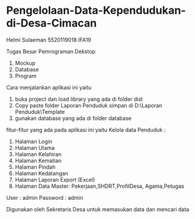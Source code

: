 # Pengelolaan-Data-Kependudukan-di-Desa-Cimacan
Helmi Sulaeman
5520119018
IFA19

Tugas Besar Pemrograman Dekstop
1. Mockup
2. Database
3. Program

Cara menjalankan aplikasi ini yaitu
1. buka project dan load library yang ada di folder dist
2. Copy paste folder Laporan Penduduk simpan di D:\Laporan Penduduk\Template
3. gunakan database yang ada di folder database

fitur-fitur yang ada pada aplikasi ini yaitu 
Kelola data Penduduk :
1. Halaman Login
2. Halaman Utama
3. Halaman Kelahiran
4. Halaman Kematian
5. Halaman Pindah
6. Halaman Kedatangan
7. Halaman Laporan Export (Excel)
8. Halaman Data Master: Pekerjaan,SHDRT,ProfilDesa, Agama,Petugas

User : admin
Password : admin

Digunakan oleh Sekretaris Desa untuk memasukan data dan mencari data


